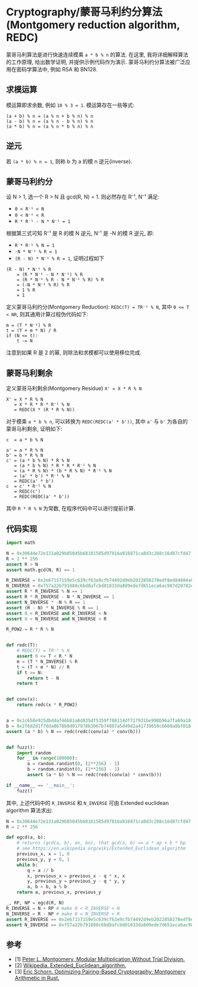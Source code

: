 # Cryptography/蒙哥马利约分算法(Montgomery reduction algorithm, REDC)

蒙哥马利算法是进行快速连续模乘 `a * b % n` 的算法. 在这里, 我将详细解释算法的工作原理, 给出数学证明, 并提供示例代码作为演示. 蒙哥马利约分算法被广泛应用在密码学算法中, 例如 RSA 和 BN128.

## 求模运算

模运算即求余数, 例如 `10 % 3 = 1`. 模运算存在一些等式:

```text
(a + b) % n = (a % n + b % n) % n
(a - b) % n = (a % n - b % n) % n
(a * b) % n = (a % n * b % n) % n
```

## 逆元

若 `(a * b) % n = 1`, 则称 b 为 a 的模 n 逆元(inverse).

## 蒙哥马利约分

设 N > 1, 选一个 R > N 且 gcd(R, N) = 1. 则必然存在 R⁻¹, N⁻¹ 满足:

- `0 < R⁻¹ < N`
- `0 < N⁻¹ < R`
- `R * R⁻¹ - N * N⁻¹ = 1`

根据第三式可知 R⁻¹ 是 R 的模 N 逆元, N⁻¹ 是 -N 的模 R 逆元, 即:

- `R * R⁻¹ % N = 1`
- `-N * N⁻¹ % R = 1`
- `(R - N) * N⁻¹ % R = 1`, 证明过程如下

```text
(R - N) * N⁻¹ % R
    = (R * N⁻¹ - N * N⁻¹) % R
    = (R * N⁻¹ % R - N * N⁻¹ % R) % R
    = (-N * N⁻¹ % R) % R
    = 1 % R
    = 1
```

定义蒙哥马利约分(Montgomery Reduction): `REDC(T) = TR⁻¹ % N`, 其中 `0 <= T < NR`, 则其通用计算过程伪代码如下:

```text
m = (T * N⁻¹) % R
t = (T + m * N) / R
if (N <= t):
    t -= N
```

注意到如果 R 是 2 的幂, 则除法和求模都可以使用移位完成.

## 蒙哥马利剩余

定义蒙哥马利剩余(Montgomery Residue) `X' = X * R % N`

```text
X' = X * R % N
   = X * R * R * R⁻¹ % N
   = REDC(X * (R * R % N))
```

对于模乘 `a * b % n`, 可以转换为 `REDC(REDC(a' * b'))`, 其中 `a'` 与 `b'` 为各自的蒙哥马利剩余, 证明如下:

```text
c  = a * b % N

a' = a * R % N
b' = b * R % N
c' = (a * b % N) * R % N
   = (a * b % N) * R * R * R⁻¹ % N
   = (a * R % N) * (b * R % N) * R⁻¹ % N
   = (a' * b') * R⁻¹ % N
   = REDC(a' * b')
c  = c' * R⁻¹ % N
   = REDC(c')
   = REDC(REDC(a' * b'))
```

其中 `R * R % N` 为常数, 在程序代码中可以进行提前计算.

## 代码实现

```py
import math

N = 0x30644e72e131a029b85045b68181585d97816a916871ca8d3c208c16d87cfd47
R = 2 ** 256
assert R > N
assert math.gcd(N, R) == 1

R_INVERSE = 0x2e67157159e5c639cf63e9cfb74492d9eb2022850278edf8ed84884a014afa37
N_INVERSE = 0xf57a22b791888c6bd8afcbd01833da809ede7d651eca6ac987d20782e4866389
assert R * R_INVERSE % N == 1
assert R * R_INVERSE - N * N_INVERSE == 1
assert N_INVERSE * -N % R == 1
assert (R - N) * N_INVERSE % R == 1
assert 0 < R_INVERSE and R_INVERSE < N
assert 0 < N_INVERSE and N_INVERSE < R

R_POW2 = R * R % N


def redc(T):
    # REDC(T) = TR⁻¹ % N
    assert 0 <= T < R * N
    m = (T * N_INVERSE) % R
    t = (T + m * N) // R
    if t >= N:
        return t - N
    return t


def conv(x):
    return redc(x * R_POW2)


a = 0x1c658e925dbddaf46b81a8d835df5359f708114df717931be998b96a7fa69a18
b = 0x2f682d1f7dda8678b0d017978b3067b74807a5d49d2a41739659c6600a8bf018
assert (a * b) % N == redc(redc(conv(a) * conv(b)))


def fuzz():
    import random
    for _ in range(100000):
        a = random.randint(0, (2**256) - 1)
        b = random.randint(0, (2**256) - 1)
        assert (a * b) % N == redc(redc(conv(a) * conv(b)))

if __name__ == '__main__':
    fuzz()
```

其中, 上述代码中的 `R_INVERSE` 和 `N_INVERSE` 可由 Extended euclidean algorithm 算法求出:

```py
N = 0x30644e72e131a029b85045b68181585d97816a916871ca8d3c208c16d87cfd47
R = 2 ** 256

def egcd(a, b):
    # returns (gcd(a, b), an, bn), that gcd(a, b) == a * ap + b * bp
    # see https://en.wikipedia.org/wiki/Extended_Euclidean_algorithm
    previous_x, x = 1, 0
    previous_y, y = 0, 1
    while b:
        q = a // b
        x, previous_x = previous_x - q * x, x
        y, previous_y = previous_y - q * y, y
        a, b = b, a % b
    return a, previous_x, previous_y

_, RP, NP = egcd(R, N)
R_INVERSE = N + RP # make 0 < R_INVERSE < N
N_INVERSE = R - NP # make 0 < N_INVERSE < R
assert R_INVERSE == 0x2e67157159e5c639cf63e9cfb74492d9eb2022850278edf8ed84884a014afa37
assert N_INVERSE == 0xf57a22b791888c6bd8afcbd01833da809ede7d651eca6ac987d20782e4866389
```

## 参考

- [1] [Peter L. Montgomery, Modular Multiplication Without Trial Division.](https://www.ams.org/journals/mcom/1985-44-170/S0025-5718-1985-0777282-X/S0025-5718-1985-0777282-X.pdf)
- [2] [Wikipedia. Extended_Euclidean_algorithm.](https://en.wikipedia.org/wiki/Extended_Euclidean_algorithm)
- [3] [Eric Schorn. Optimizing Pairing-Based Cryptography: Montgomery Arithmetic in Rust.](https://research.nccgroup.com/2021/06/09/optimizing-pairing-based-cryptography-montgomery-arithmetic-in-rust/)
